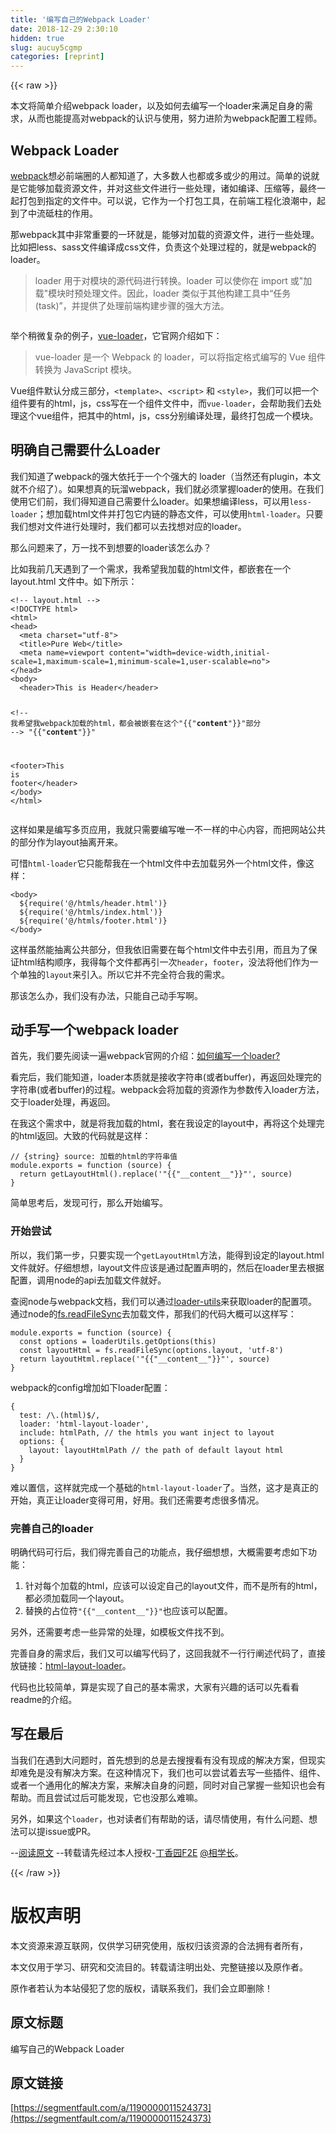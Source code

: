 ```yaml
---
title: '编写自己的Webpack Loader' 
date: 2018-12-29 2:30:10
hidden: true
slug: aucuy5cgmp
categories: [reprint]
---
```


{{< raw >}}

                    
<p>本文将简单介绍webpack loader，以及如何去编写一个loader来满足自身的需求，从而也能提高对webpack的认识与使用，努力进阶为webpack配置工程师。</p>
<h2 id="articleHeader0">Webpack Loader</h2>
<p><a href="https://github.com/webpack/webpack" rel="nofollow noreferrer" target="_blank">webpack</a>想必前端圈的人都知道了，大多数人也都或多或少的用过。简单的说就是它能够加载资源文件，并对这些文件进行一些处理，诸如编译、压缩等，最终一起打包到指定的文件中。可以说，它作为一个打包工具，在前端工程化浪潮中，起到了中流砥柱的作用。</p>
<p>那webpack其中非常重要的一环就是，能够对加载的资源文件，进行一些处理。比如把less、sass文件编译成css文件，负责这个处理过程的，就是webpack的loader。</p>
<blockquote><p>loader 用于对模块的源代码进行转换。loader 可以使你在 import 或"加载"模块时预处理文件。因此，loader 类似于其他构建工具中“任务(task)”，并提供了处理前端构建步骤的强大方法。</p></blockquote>
<p><span class="img-wrap"><img data-src="/img/remote/1460000011524376?w=2148&amp;h=1104" src="https://static.alili.tech/img/remote/1460000011524376?w=2148&amp;h=1104" alt="" title="" style="cursor: pointer; display: inline;"></span></p>
<p>举个稍微复杂的例子，<a href="https://github.com/vuejs/vue-loader" rel="nofollow noreferrer" target="_blank">vue-loader</a>，它官网介绍如下：</p>
<blockquote><p>vue-loader 是一个 Webpack 的 loader，可以将指定格式编写的 Vue 组件转换为 JavaScript 模块。</p></blockquote>
<p>Vue组件默认分成三部分，<code>&lt;template&gt;</code>、<code>&lt;script&gt;</code> 和 <code>&lt;style&gt;</code>，我们可以把一个组件要有的html，js，css写在一个组件文件中，而<code>vue-loader</code>，会帮助我们去处理这个vue组件，把其中的html，js，css分别编译处理，最终打包成一个模块。</p>
<h2 id="articleHeader1">明确自己需要什么Loader</h2>
<p>我们知道了webpack的强大依托于一个个强大的 loader（当然还有plugin，本文就不介绍了）。如果想真的玩溜webpack，我们就必须掌握loader的使用。在我们使用它们前，我们得知道自己需要什么loader。如果想编译less，可以用<code>less-loader</code>；想加载html文件并打包它内链的静态文件，可以使用<code>html-loader</code>。只要我们想对文件进行处理时，我们都可以去找想对应的loader。</p>
<p>那么问题来了，万一找不到想要的loader该怎么办？</p>
<p>比如我前几天遇到了一个需求，我希望我加载的html文件，都嵌套在一个 layout.html 文件中。如下所示：</p>
<div class="widget-codetool" style="display:none;">
      <div class="widget-codetool--inner">
      <span class="selectCode code-tool" data-toggle="tooltip" data-placement="top" title="" data-original-title="全选"></span>
      <span type="button" class="copyCode code-tool" data-toggle="tooltip" data-placement="top" data-clipboard-text="<!-- layout.html -->
<!DOCTYPE html>
<html>
<head>
  <meta charset=&quot;utf-8&quot;>
  <title>Pure Web</title>
  <meta name=viewport content=&quot;width=device-width,initial-scale=1,maximum-scale=1,minimum-scale=1,user-scalable=no&quot;>
</head>
<body>
  <header>This is Header</header>

  <!-- 我希望我webpack加载的html，都会被嵌套在这个"{{"__content__"}}"部分 -->
  "{{"__content__"}}"

  <footer>This is footer</header>
</body>
</html>" title="" data-original-title="复制"></span>
      <span type="button" class="saveToNote code-tool" data-toggle="tooltip" data-placement="top" title="" data-original-title="放进笔记"></span>
      </div>
      </div><pre class="xml hljs"><code class="html"><span class="hljs-comment">&lt;!-- layout.html --&gt;</span>
<span class="hljs-meta">&lt;!DOCTYPE html&gt;</span>
<span class="hljs-tag">&lt;<span class="hljs-name">html</span>&gt;</span>
<span class="hljs-tag">&lt;<span class="hljs-name">head</span>&gt;</span>
  <span class="hljs-tag">&lt;<span class="hljs-name">meta</span> <span class="hljs-attr">charset</span>=<span class="hljs-string">"utf-8"</span>&gt;</span>
  <span class="hljs-tag">&lt;<span class="hljs-name">title</span>&gt;</span>Pure Web<span class="hljs-tag">&lt;/<span class="hljs-name">title</span>&gt;</span>
  <span class="hljs-tag">&lt;<span class="hljs-name">meta</span> <span class="hljs-attr">name</span>=<span class="hljs-string">viewport</span> <span class="hljs-attr">content</span>=<span class="hljs-string">"width=device-width,initial-scale=1,maximum-scale=1,minimum-scale=1,user-scalable=no"</span>&gt;</span>
<span class="hljs-tag">&lt;/<span class="hljs-name">head</span>&gt;</span>
<span class="hljs-tag">&lt;<span class="hljs-name">body</span>&gt;</span>
  <span class="hljs-tag">&lt;<span class="hljs-name">header</span>&gt;</span>This is Header<span class="hljs-tag">&lt;/<span class="hljs-name">header</span>&gt;</span>

  <span class="hljs-comment">&lt;!-- 我希望我webpack加载的html，都会被嵌套在这个"{{"__content__"}}"部分 --&gt;</span>
  "{{"__content__"}}"

  <span class="hljs-tag">&lt;<span class="hljs-name">footer</span>&gt;</span>This is footer<span class="hljs-tag">&lt;/<span class="hljs-name">header</span>&gt;</span>
<span class="hljs-tag">&lt;/<span class="hljs-name">body</span>&gt;</span>
<span class="hljs-tag">&lt;/<span class="hljs-name">html</span>&gt;</span></code></pre>
<p>这样如果是编写多页应用，我就只需要编写唯一不一样的中心内容，而把网站公共的部分作为layout抽离开来。</p>
<p>可惜<code>html-loader</code>它只能帮我在一个html文件中去加载另外一个html文件，像这样：</p>
<div class="widget-codetool" style="display:none;">
      <div class="widget-codetool--inner">
      <span class="selectCode code-tool" data-toggle="tooltip" data-placement="top" title="" data-original-title="全选"></span>
      <span type="button" class="copyCode code-tool" data-toggle="tooltip" data-placement="top" data-clipboard-text="<body>
  ${require('@/htmls/header.html')}
  ${require('@/htmls/index.html')}
  ${require('@/htmls/footer.html')}
</body>" title="" data-original-title="复制"></span>
      <span type="button" class="saveToNote code-tool" data-toggle="tooltip" data-placement="top" title="" data-original-title="放进笔记"></span>
      </div>
      </div><pre class="xml hljs"><code class="html"><span class="hljs-tag">&lt;<span class="hljs-name">body</span>&gt;</span>
  ${require('@/htmls/header.html')}
  ${require('@/htmls/index.html')}
  ${require('@/htmls/footer.html')}
<span class="hljs-tag">&lt;/<span class="hljs-name">body</span>&gt;</span></code></pre>
<p>这样虽然能抽离公共部分，但我依旧需要在每个html文件中去引用，而且为了保证html结构顺序，我得每个文件都再引一次<code>header</code>，<code>footer</code>，没法将他们作为一个单独的<code>layout</code>来引入。所以它并不完全符合我的需求。</p>
<p>那该怎么办，我们没有办法，只能自己动手写啊。</p>
<h2 id="articleHeader2">动手写一个webpack loader</h2>
<p>首先，我们要先阅读一遍webpack官网的介绍：<a href="https://doc.webpack-china.org/development/how-to-write-a-loader/" rel="nofollow noreferrer" target="_blank">如何编写一个loader?</a></p>
<p>看完后，我们能知道，loader本质就是接收字符串(或者buffer)，再返回处理完的字符串(或者buffer)的过程。webpack会将加载的资源作为参数传入loader方法，交于loader处理，再返回。</p>
<p>在我这个需求中，就是将我加载的html，套在我设定的layout中，再将这个处理完的html返回。大致的代码就是这样：</p>
<div class="widget-codetool" style="display:none;">
      <div class="widget-codetool--inner">
      <span class="selectCode code-tool" data-toggle="tooltip" data-placement="top" title="" data-original-title="全选"></span>
      <span type="button" class="copyCode code-tool" data-toggle="tooltip" data-placement="top" data-clipboard-text="// {string} source: 加载的html的字符串值
module.exports = function (source) {
  return getLayoutHtml().replace('"{{"__content__"}}"', source)
}" title="" data-original-title="复制"></span>
      <span type="button" class="saveToNote code-tool" data-toggle="tooltip" data-placement="top" title="" data-original-title="放进笔记"></span>
      </div>
      </div><pre class="javascript hljs"><code class="javascript"><span class="hljs-comment">// {string} source: 加载的html的字符串值</span>
<span class="hljs-built_in">module</span>.exports = <span class="hljs-function"><span class="hljs-keyword">function</span> (<span class="hljs-params">source</span>) </span>{
  <span class="hljs-keyword">return</span> getLayoutHtml().replace(<span class="hljs-string">'"{{"__content__"}}"'</span>, source)
}</code></pre>
<p>简单思考后，发现可行，那么开始编写。</p>
<h3 id="articleHeader3">开始尝试</h3>
<p>所以，我们第一步，只要实现一个<code>getLayoutHtml</code>方法，能得到设定的layout.html文件就好。仔细想想，layout文件应该是通过配置声明的，然后在loader里去根据配置，调用node的api去加载文件就好。</p>
<p>查阅node与webpack文档，我们可以通过<a href="https://doc.webpack-china.org/development/how-to-write-a-loader/#-loader-utils" rel="nofollow noreferrer" target="_blank">loader-utils</a>来获取loader的配置项。通过node的<a href="http://nodejs.cn/api/fs.html#fs_fs_readfilesync_path_options" rel="nofollow noreferrer" target="_blank">fs.readFileSync</a>去加载文件，那我们的代码大概可以这样写：</p>
<div class="widget-codetool" style="display:none;">
      <div class="widget-codetool--inner">
      <span class="selectCode code-tool" data-toggle="tooltip" data-placement="top" title="" data-original-title="全选"></span>
      <span type="button" class="copyCode code-tool" data-toggle="tooltip" data-placement="top" data-clipboard-text="module.exports = function (source) {
  const options = loaderUtils.getOptions(this)
  const layoutHtml = fs.readFileSync(options.layout, 'utf-8')
  return layoutHtml.replace('"{{"__content__"}}"', source)
}" title="" data-original-title="复制"></span>
      <span type="button" class="saveToNote code-tool" data-toggle="tooltip" data-placement="top" title="" data-original-title="放进笔记"></span>
      </div>
      </div><pre class="javascript hljs"><code class="javascript"><span class="hljs-built_in">module</span>.exports = <span class="hljs-function"><span class="hljs-keyword">function</span> (<span class="hljs-params">source</span>) </span>{
  <span class="hljs-keyword">const</span> options = loaderUtils.getOptions(<span class="hljs-keyword">this</span>)
  <span class="hljs-keyword">const</span> layoutHtml = fs.readFileSync(options.layout, <span class="hljs-string">'utf-8'</span>)
  <span class="hljs-keyword">return</span> layoutHtml.replace(<span class="hljs-string">'"{{"__content__"}}"'</span>, source)
}</code></pre>
<p>webpack的config增加如下loader配置：</p>
<div class="widget-codetool" style="display:none;">
      <div class="widget-codetool--inner">
      <span class="selectCode code-tool" data-toggle="tooltip" data-placement="top" title="" data-original-title="全选"></span>
      <span type="button" class="copyCode code-tool" data-toggle="tooltip" data-placement="top" data-clipboard-text="{
  test: /\.(html)$/,
  loader: 'html-layout-loader',
  include: htmlPath, // the htmls you want inject to layout
  options: {
    layout: layoutHtmlPath // the path of default layout html
  }
}" title="" data-original-title="复制"></span>
      <span type="button" class="saveToNote code-tool" data-toggle="tooltip" data-placement="top" title="" data-original-title="放进笔记"></span>
      </div>
      </div><pre class="javascript hljs"><code class="javascript">{
  <span class="hljs-attr">test</span>: <span class="hljs-regexp">/\.(html)$/</span>,
  <span class="hljs-attr">loader</span>: <span class="hljs-string">'html-layout-loader'</span>,
  <span class="hljs-attr">include</span>: htmlPath, <span class="hljs-comment">// the htmls you want inject to layout</span>
  options: {
    <span class="hljs-attr">layout</span>: layoutHtmlPath <span class="hljs-comment">// the path of default layout html</span>
  }
}</code></pre>
<p>难以置信，这样就完成一个基础的<code>html-layout-loader</code>了。当然，这才是真正的开始，真正让loader变得可用，好用。我们还需要考虑很多情况。</p>
<h3 id="articleHeader4">完善自己的loader</h3>
<p>明确代码可行后，我们得完善自己的功能点，我仔细想想，大概需要考虑如下功能：</p>
<ol>
<li>针对每个加载的html，应该可以设定自己的layout文件，而不是所有的html，都必须加载同一个layout。</li>
<li>替换的占位符<code>"{{"__content__"}}"</code>也应该可以配置。</li>
</ol>
<p>另外，还需要考虑一些异常的处理，如模板文件找不到。</p>
<p>完善自身的需求后，我们又可以编写代码了，这回我就不一行行阐述代码了，直接放链接：<a href="https://github.com/wuomzfx/html-layout-loader" rel="nofollow noreferrer" target="_blank">html-layout-loader</a>。</p>
<p>代码也比较简单，算是实现了自己的基本需求，大家有兴趣的话可以先看看readme的介绍。</p>
<h2 id="articleHeader5">写在最后</h2>
<p>当我们在遇到大问题时，首先想到的总是去搜搜看有没有现成的解决方案，但现实却难免是没有解决方案。在这种情况下，我们也可以尝试着去写一些插件、组件、或者一个通用化的解决方案，来解决自身的问题，同时对自己掌握一些知识也会有帮助。而且尝试过后可能发现，它也没那么难嘛。</p>
<p>另外，如果这个<code>loader</code>，也对读者们有帮助的话，请尽情使用，有什么问题、想法可以提issue或PR。</p>
<p>--<a href="https://github.com/wuomzfx/blog/blob/master/webpack-loader.md" rel="nofollow noreferrer" target="_blank">阅读原文</a> --转载请先经过本人授权-<a href="https://zhuanlan.zhihu.com/dxyf2e" rel="nofollow noreferrer" target="_blank">丁香园F2E</a> <a href="https://www.zhihu.com/people/xiang-xue-zhang" rel="nofollow noreferrer" target="_blank">@相学长</a>。</p>

                
{{< /raw >}}

# 版权声明
本文资源来源互联网，仅供学习研究使用，版权归该资源的合法拥有者所有，

本文仅用于学习、研究和交流目的。转载请注明出处、完整链接以及原作者。

原作者若认为本站侵犯了您的版权，请联系我们，我们会立即删除！

## 原文标题
编写自己的Webpack Loader

## 原文链接
[https://segmentfault.com/a/1190000011524373](https://segmentfault.com/a/1190000011524373)

